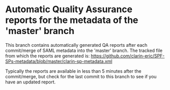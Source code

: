 # Automatic Quality Assurance reports for the metadata of the 'master' branch

This branch contains automatically generated QA reports after each commit/merge of SAML metadata into the 'master' branch.
The tracked file from which the reports are generated is: https://github.com/clarin-eric/SPF-SPs-metadata/blob/master/clarin-sp-metadata.xml

Typically the reports are available in less than 5 minutes after the commit/merge, but check for the last commit to this branch to see if you have an updated report.
